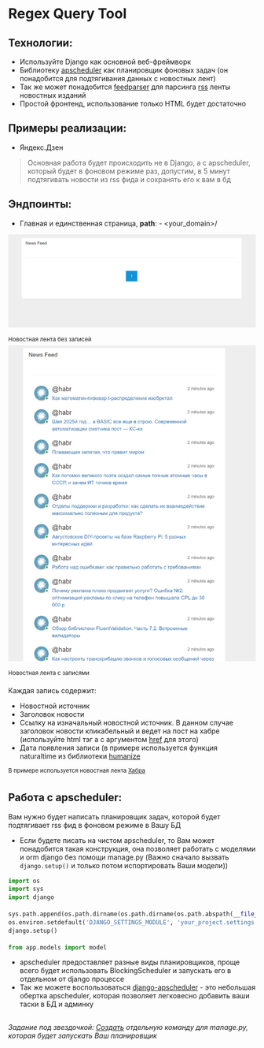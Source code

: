 # Regex Query Tool

## Технологии:

- Используйте Django как основной веб-фреймворк
- Библиотеку [apscheduler](https://apscheduler.readthedocs.io/en/3.x/userguide.html) как планировщик фоновых задач (он
  понадобится для подтягивания данных с новостных лент)
- Так же может понадобится [feedparser](https://feedparser.readthedocs.io/en/latest/introduction.html) для
  парсинга [rss](https://ru.wikipedia.org/wiki/RSS) ленты новостных изданий
- Простой фронтенд, использование только HTML будет достаточно


##  Примеры реализации:

- Яндекс.Дзен


> Основная работа будет происходить не в Django, а с apscheduler,
> который будет в фоновом режиме раз, допустим, в 5 минут подтягивать новости из rss фида и сохранять его к вам в бд

## Эндпоинты:

- Главная и единственная страница, **path**:  - <your_domain>/

![img.png](readme_images/img.png)

<sup>Новостная лента без записей</sup>
![img.png](readme_images/img_1.png)

<sup>Новостная лента c записями</sup>

Каждая запись содержит: 
- Новостной источник
- Заголовок новости
- Ссылку на изначальный новостной источник. В данном случае заголовок новости кликабельный и ведет на пост на хабре (используйте html тэг a с аргументом [href](https://www.w3schools.com/tags/att_a_href.asp) для этого)
- Дата появления записи (в примере используется функция naturaltime из библиотеки [humanize](https://pypi.org/project/humanize/)

<sup>В примере используется новостная лента [Хабра](https://habr.com/ru/rss/articles/)</sup>

## Работа с apscheduler:
Вам нужно будет написать планировщик задач, которой будет подтягивает rss фид в фоновом режиме в Вашу БД

- Если будете писать на чистом apscheduler, то Вам может понадобится такая конструкция, 
она позволяет работать с моделями и orm django без помощи manage.py (Важно сначало вызвать ```django.setup()``` и только потом испортировать Ваши модели))
```python
import os
import sys
import django

sys.path.append(os.path.dirname(os.path.dirname(os.path.abspath(__file__))))
os.environ.setdefault('DJANGO_SETTINGS_MODULE', 'your_project.settings')
django.setup()

from app.models import model
```
- apscheduler предоставляет разные виды планировщиков, проще всего будет использовать BlockingScheduler и запускать его в отдельном от django процессе
- Так же можете воспользоваться [django-apscheduler](https://pypi.org/project/django-apscheduler/) - это небольшая обертка apscheduler, которая позволяет легковесно добавить ваши таски в БД и админку
##

*Задание под звездочкой:
[Создать](https://dracodes.hashnode.dev/how-to-create-a-custom-managepy-command-in-django) отдельную команду для manage.py, которая будет запускать Ваш планировщик*
